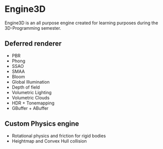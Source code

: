 # Engine3D
 
Engine3D is an all purpose engine created for learning purposes during the 3D-Programming semester. 

## Deferred renderer
 - PBR
 - Phong
 - SSAO
 - SMAA
 - Bloom
 - Global Illumination
 - Depth of field
 - Volumetric Lighting
 - Volumetric Clouds
 - HDR + Tonemapping
 - GBuffer + ABuffer
 
## Custom Physics engine
 - Rotational physics and friction for rigid bodies
 - Heightmap and Convex Hull collision
